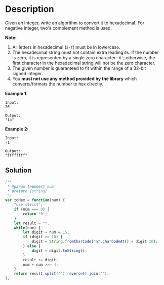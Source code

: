 # Description

Given an integer, write an algorithm to convert it to hexadecimal. For negative integer, two's complement method is used.

**Note:**

1. All letters in hexadecimal (`a-f`) must be in lowercase.
2. The hexadecimal string must not contain extra leading `0`s. If the number is zero, it is represented by a single zero character `'0'`; otherwise, the first character in the hexadecimal string will not be the zero character.
3. The given number is guaranteed to fit within the range of a 32-bit signed integer.
4. You **must not use any method provided by the library** which converts/formats the number to hex directly.

**Example 1:**
```
Input:
26

Output:
"1a"
```
**Example 2:**
```
Input:
-1

Output:
"ffffffff"
```

## Solution
```javascript
/**
 * @param {number} num
 * @return {string}
 */
var toHex = function(num) {
    "use strict";
    if (num === 0) {
        return "0";
    }
    let result = "";
    while(num) {
        let digit = num & 15;
        if (digit >= 10) {
            digit = String.fromCharCode("a".charCodeAt() + digit-10);
        } else {
            digit = digit.toString();
        }
        result += digit;
        num = num >>> 4;
    }
    return result.split("").reverse().join("");
};
```